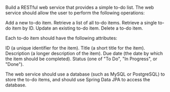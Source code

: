 Build a RESTful web service that provides a simple to-do list. The web service should allow the user to perform the following operations:

Add a new to-do item.
Retrieve a list of all to-do items.
Retrieve a single to-do item by ID.
Update an existing to-do item.
Delete a to-do item.

Each to-do item should have the following attributes:

ID (a unique identifier for the item).
Title (a short title for the item).
Description (a longer description of the item).
Due date (the date by which the item should be completed).
Status (one of "To Do", "In Progress", or "Done").

The web service should use a database (such as MySQL or PostgreSQL) to store the to-do items, and should use Spring Data JPA to access the database.
